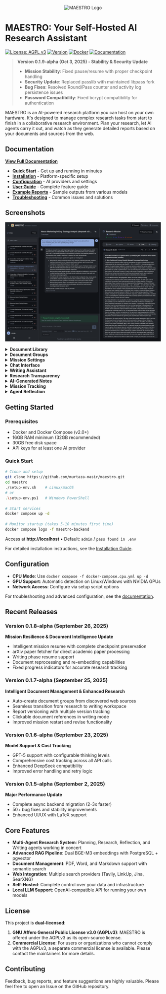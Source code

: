 <p align="center">
  <img src="images/logo.png" alt="MAESTRO Logo" width="200"/>
</p>

# MAESTRO: Your Self-Hosted AI Research Assistant

[![License: AGPL v3](https://img.shields.io/badge/License-AGPL_v3-blue.svg)](https://www.gnu.org/licenses/agpl-3.0)
[![Version](https://img.shields.io/badge/Version-0.1.9--alpha-green.svg)](https://github.com/murtaza-nasir/maestro.git)
[![Docker](https://img.shields.io/badge/Docker-Ready-blue.svg)](https://hub.docker.com/r/murtaza-nasir/maestro)
[![Documentation](https://img.shields.io/badge/Docs-Available-brightgreen.svg)](https://murtaza-nasir.github.io/maestro/)

> **Version 0.1.9-alpha (Oct 3, 2025) - Stability & Security Update**
>
> - **Mission Stability**: Fixed pause/resume with proper checkpoint handling
> - **Security Update**: Replaced passlib with maintained libpass fork
> - **Bug Fixes**: Resolved Round/Pass counter and activity log persistence issues
> - **Password Compatibility**: Fixed bcrypt compatibility for authentication 

MAESTRO is an AI-powered research platform you can host on your own hardware. It's designed to manage complex research tasks from start to finish in a collaborative research environment. Plan your research, let AI agents carry it out, and watch as they generate detailed reports based on your documents and sources from the web.

## Documentation

**[View Full Documentation](https://murtaza-nasir.github.io/maestro/)**

- **[Quick Start](https://murtaza-nasir.github.io/maestro/getting-started/quickstart/)** - Get up and running in minutes
- **[Installation](https://murtaza-nasir.github.io/maestro/getting-started/installation/)** - Platform-specific setup
- **[Configuration](https://murtaza-nasir.github.io/maestro/getting-started/configuration/overview/)** - AI providers and settings
- **[User Guide](https://murtaza-nasir.github.io/maestro/user-guide/)** - Complete feature guide
- **[Example Reports](https://murtaza-nasir.github.io/maestro/example-reports/)** - Sample outputs from various models
- **[Troubleshooting](https://murtaza-nasir.github.io/maestro/troubleshooting/)** - Common issues and solutions

## Screenshots

<p align="center">
  <img src="docs/assets/images/research-report-main.png" alt="Research Report" width="700"/>
</p>

<details>
  <summary><strong>Document Library</strong></summary>
  <br>
  <p align="center">
    <img src="images/01-document-library.png" alt="Document Library" width="700"/>
  </p>
</details>

<details>
  <summary><strong>Document Groups</strong></summary>
  <br>
  <p align="center">
    <img src="images/02-document-groups.png" alt="Document Groups" width="700"/>
  </p>
</details>

<details>
  <summary><strong>Mission Settings</strong></summary>
  <br>
  <p align="center">
    <img src="images/03-mission-settings.png" alt="Mission Settings" width="700"/>
  </p>
</details>

<details>
  <summary><strong>Chat Interface</strong></summary>
  <br>
  <p align="center">
    <img src="images/04-chat-with-docs.png" alt="Chat with Documents" width="700"/>
  </p>
</details>

<details>
  <summary><strong>Writing Assistant</strong></summary>
  <br>
  <p align="center">
    <img src="images/05-writing-assistant.png" alt="Writing Assistant" width="700"/>
  </p>
</details>

<details>
  <summary><strong>Research Transparency</strong></summary>
  <br>
  <p align="center">
    <img src="images/06-research-transparency.png" alt="Research Transparency" width="700"/>
  </p>
</details>

<details>
  <summary><strong>AI-Generated Notes</strong></summary>
  <br>
  <p align="center">
    <img src="images/07-automated-notes.png" alt="Automated Notes" width="700"/>
  </p>
</details>

<details>
  <summary><strong>Mission Tracking</strong></summary>
  <br>
  <p align="center">
    <img src="images/08-mission-tracking.png" alt="Mission Tracking" width="700"/>
  </p>
</details>

<details>
  <summary><strong>Agent Reflection</strong></summary>
  <br>
  <p align="center">
    <img src="images/09-agent-reflection.png" alt="Agent Reflection" width="700"/>
  </p>
</details>

## Getting Started

### Prerequisites
- Docker and Docker Compose (v2.0+)
- 16GB RAM minimum (32GB recommended)
- 30GB free disk space
- API keys for at least one AI provider

### Quick Start

```bash
# Clone and setup
git clone https://github.com/murtaza-nasir/maestro.git
cd maestro
./setup-env.sh    # Linux/macOS
# or
.\setup-env.ps1   # Windows PowerShell

# Start services
docker compose up -d

# Monitor startup (takes 5-10 minutes first time)
docker compose logs -f maestro-backend
```

Access at **http://localhost** • Default: `admin` / `pass found in .env`

For detailed installation instructions, see the [Installation Guide](https://murtaza-nasir.github.io/maestro/getting-started/installation/).

## Configuration

- **CPU Mode**: Use `docker compose -f docker-compose.cpu.yml up -d`
- **GPU Support**: Automatic detection on Linux/Windows with NVIDIA GPUs
- **Network Access**: Configure via setup script options

For troubleshooting and advanced configuration, see the [documentation](https://murtaza-nasir.github.io/maestro/).

## Recent Releases

### Version 0.1.8-alpha (September 26, 2025)
**Mission Resilience & Document Intelligence Update**
- Intelligent mission resume with complete checkpoint preservation
- arXiv paper fetcher for direct academic paper processing
- Writing phase resume support
- Document reprocessing and re-embedding capabilities
- Fixed progress indicators for accurate research tracking

### Version 0.1.7-alpha (September 25, 2025)
**Intelligent Document Management & Enhanced Research**
- Auto-create document groups from discovered web sources
- Seamless transition from research to writing workspace
- Report versioning with multiple version tracking
- Clickable document references in writing mode
- Improved mission restart and revise functionality

### Version 0.1.6-alpha (September 23, 2025)
**Model Support & Cost Tracking**
- GPT-5 support with configurable thinking levels
- Comprehensive cost tracking across all API calls
- Enhanced DeepSeek compatibility
- Improved error handling and retry logic

### Version 0.1.5-alpha (September 2, 2025)
**Major Performance Update**
- Complete async backend migration (2-3x faster)
- 50+ bug fixes and stability improvements
- Enhanced UI/UX with LaTeX support

## Core Features

- **Multi-Agent Research System**: Planning, Research, Reflection, and Writing agents working in concert
- **Advanced RAG Pipeline**: Dual BGE-M3 embeddings with PostgreSQL + pgvector
- **Document Management**: PDF, Word, and Markdown support with semantic search
- **Web Integration**: Multiple search providers (Tavily, LinkUp, Jina, SearXNG)
- **Self-Hosted**: Complete control over your data and infrastructure
- **Local LLM Support**: OpenAI-compatible API for running your own models

## License

This project is **dual-licensed**:

1.  **GNU Affero General Public License v3.0 (AGPLv3)**: MAESTRO is offered under the AGPLv3 as its open-source license.
2.  **Commercial License**: For users or organizations who cannot comply with the AGPLv3, a separate commercial license is available. Please contact the maintainers for more details.

## Contributing

Feedback, bug reports, and feature suggestions are highly valuable. Please feel free to open an Issue on the GitHub repository.
